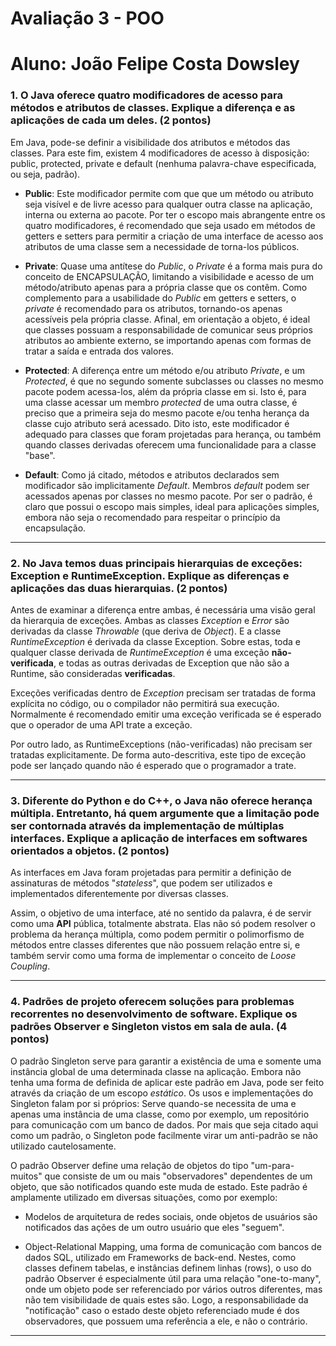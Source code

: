 # Avaliação 3 - POO
# Aluno: João Felipe Costa Dowsley

### 1. O Java oferece quatro modificadores de acesso para métodos e atributos de classes. Explique a diferença e as aplicações de cada um deles. (2 pontos)

Em Java, pode-se definir a visibilidade dos atributos e métodos das classes. Para este fim, existem 4 modificadores de acesso à disposição: public, protected, private e default (nenhuma palavra-chave especificada, ou seja, padrão).
- **Public**: Este modificador permite com que que um método ou atributo seja visível e de livre acesso para qualquer outra classe na aplicação, interna ou externa ao pacote. Por ter o escopo mais abrangente entre os quatro modificadores, é recomendado que seja usado em métodos de getters e setters para permitir a criação de uma interface de acesso aos atributos de uma classe sem a necessidade de torna-los públicos.

- **Private**: Quase uma antítese do *Public*, o *Private* é a forma mais pura do conceito de ENCAPSULAÇÃO, limitando a visibilidade e acesso de um método/atributo apenas para a própria classe que os contêm. Como complemento para a usabilidade do *Public* em getters e setters, o *private* é recomendado para os atributos, tornando-os apenas acessíveis pela própria classe. Afinal, em orientação a objeto, é ideal que classes possuam a responsabilidade de comunicar seus próprios atributos ao ambiente externo, se importando apenas com formas de tratar a saída e entrada dos valores.

- **Protected**: A diferença entre um método e/ou atributo *Private*, e um *Protected*, é que no segundo somente subclasses ou classes no mesmo pacote podem acessa-los, além da própria classe em si. Isto é, para uma classe acessar um membro *protected* de uma outra classe, é preciso que a primeira seja do mesmo pacote e/ou tenha herança da classe cujo atributo será acessado. Dito isto, este modificador é adequado para classes que foram projetadas para herança, ou também quando classes derivadas oferecem uma funcionalidade para a classe "base". 

- **Default**: Como já citado, métodos e atributos declarados sem modificador são implicitamente *Default*. Membros *default*  podem ser acessados apenas por classes no mesmo pacote. Por ser o padrão, é claro que possui o escopo mais simples, ideal para aplicações simples, embora não seja o recomendado para respeitar o princípio da encapsulação.

---

### 2. No Java temos duas principais hierarquias de exceções: Exception e RuntimeException. Explique as diferenças e aplicações das duas hierarquias. (2 pontos)

Antes de examinar a diferença entre ambas, é necessária uma visão geral da hierarquia de exceções. Ambas as classes *Exception* e *Error* são derivadas da classe *Throwable* (que deriva de *Object*). E a classe *RuntimeException* é derivada da classe Exception. Sobre estas, toda e qualquer classe derivada de *RuntimeException* é uma exceção **não-verificada**, e todas as outras derivadas de Exception que não são a Runtime, são consideradas **verificadas**.

Exceções verificadas dentro de *Exception* precisam ser tratadas de forma explícita no código, ou o compilador não permitirá sua execução. Normalmente é recomendado emitir uma exceção verificada se é esperado que o operador de uma API trate a exceção. 

Por outro lado, as RuntimeExceptions (não-verificadas) não precisam ser tratadas explicitamente. De forma auto-descritiva, este tipo de exceção pode ser lançado quando não é esperado que o programador a trate.

---

### 3. Diferente do Python e do C++, o Java não oferece herança múltipla. Entretanto, há quem argumente que a limitação pode ser contornada através da implementação de múltiplas interfaces. Explique a aplicação de interfaces em softwares orientados a objetos. (2 pontos)

As interfaces em Java foram projetadas para permitir a definição de assinaturas de métodos "*stateless*", que podem ser utilizados e implementados diferentemente por diversas classes. 

Assim, o objetivo de uma interface, até no sentido da palavra, é de servir como uma **API** pública, totalmente abstrata. Elas não só podem resolver o problema da herança múltipla, como podem permitir o polimorfismo de métodos entre classes diferentes que não possuem relação entre si, e também servir como uma forma de implementar o conceito de *Loose Coupling*.

---

### 4. Padrões de projeto oferecem soluções para problemas recorrentes no desenvolvimento de software. Explique os padrões Observer e Singleton vistos em sala de aula. (4 pontos)

O padrão Singleton serve para garantir a existência de uma e somente uma instância global de uma determinada classe na aplicação. Embora não tenha uma forma de definida de aplicar este padrão em Java, pode ser feito através da criação de um escopo *estático*. Os usos e implementações do Singleton falam por si próprios: Serve quando-se necessita de uma e apenas uma instância de uma classe, como por exemplo, um repositório para comunicação com um banco de dados. Por mais que seja citado aqui como um padrão, o Singleton pode facilmente virar um anti-padrão se não utilizado cautelosamente.

O padrão Observer define uma relação de objetos do tipo "um-para-muitos" que consiste de um ou mais "observadores" dependentes de um objeto, que são notificados quando este muda de estado. Este padrão é amplamente utilizado em diversas situações, como por exemplo:

- Modelos de arquitetura de redes sociais, onde objetos de usuários são notificados das ações de um outro usuário que eles "seguem".

- Object-Relational Mapping, uma forma de comunicação com bancos de dados SQL, utilizado em Frameworks de back-end. Nestes, como classes definem tabelas, e instâncias definem linhas (rows), o uso do padrão Observer é especialmente útil para uma relação "one-to-many", onde um objeto pode ser referenciado por vários outros diferentes, mas não tem visibilidade de quais estes são. Logo, a responsabilidade da "notificação" caso o estado deste objeto referenciado mude é dos observadores, que possuem uma referência a ele, e não o contrário.

---